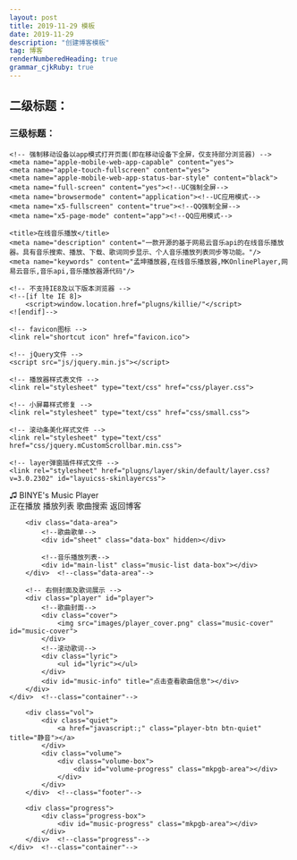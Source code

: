 ```yaml
---
layout: post
title: 2019-11-29 模板
date: 2019-11-29
description: "创建博客模板"
tag: 博客 
renderNumberedHeading: true
grammar_cjkRuby: true
---   
```

## 二级标题：

### 三级标题：
<!doctype html>
<html>
<head>
    <meta charset="utf-8">
    <meta http-equiv="X-UA-Compatible" content="IE=edge">
    <meta name="viewport" content="width=device-width, initial-scale=1, user-scalable=0">
    <meta name="renderer" content="webkit">
    <meta name="author" content="mengkun">
    <meta name="generator" content="KodCloud">
    <meta http-equiv="Cache-Control" content="no-siteapp">
    
    <!-- 强制移动设备以app模式打开页面(即在移动设备下全屏，仅支持部分浏览器) -->
    <meta name="apple-mobile-web-app-capable" content="yes">
    <meta name="apple-touch-fullscreen" content="yes">
    <meta name="apple-mobile-web-app-status-bar-style" content="black">
    <meta name="full-screen" content="yes"><!--UC强制全屏-->
    <meta name="browsermode" content="application"><!--UC应用模式-->
    <meta name="x5-fullscreen" content="true"><!--QQ强制全屏-->
    <meta name="x5-page-mode" content="app"><!--QQ应用模式-->
    
    <title>在线音乐播放</title>
    <meta name="description" content="一款开源的基于网易云音乐api的在线音乐播放器。具有音乐搜索、播放、下载、歌词同步显示、个人音乐播放列表同步等功能。"/>
    <meta name="keywords" content="孟坤播放器,在线音乐播放器,MKOnlinePlayer,网易云音乐,音乐api,音乐播放器源代码"/>
    
    <!-- 不支持IE8及以下版本浏览器 -->
    <!--[if lte IE 8]>
        <script>window.location.href="plugns/killie/"</script>
    <![endif]--> 
    
    <!-- favicon图标 -->
    <link rel="shortcut icon" href="favicon.ico">
    
    <!-- jQuery文件 -->
    <script src="js/jquery.min.js"></script>
    
    <!-- 播放器样式表文件 -->
    <link rel="stylesheet" type="text/css" href="css/player.css">
    
    <!-- 小屏幕样式修复 -->
    <link rel="stylesheet" type="text/css" href="css/small.css">
    
    <!-- 滚动条美化样式文件 -->
    <link rel="stylesheet" type="text/css" href="css/jquery.mCustomScrollbar.min.css">
    
    <!-- layer弹窗插件样式文件 -->
    <link rel="stylesheet" href="plugns/layer/skin/default/layer.css?v=3.0.2302" id="layuicss-skinlayercss">
</head>
<body>

<div id="blur-img"></div>

<!-- 头部logo -->
<div class="header">
    <div class="logo" title="Version 2.4.1">
        ♫ BINYE's Music Player
    </div>
</div>  <!--class="header"-->

<!-- 中间主体区域 -->
<div class="center">
    <div class="container">
        <div class="btn-bar">
            <!-- tab按钮区 -->
            <div class="btn-box" id="btn-area">
                <span class="btn" data-action="player" hidden>播放器</span>
                <span class="btn" data-action="playing" title="正在播放列表">正在播放</span>
                <span class="btn" data-action="sheet" title="音乐播放列表">播放列表</span>
                <span class="btn" data-action="search" title="点击搜索音乐">歌曲搜索</span>
				<span title="我在等风也等你" class="btn" onclick="location.href='https://www.binye.xyz/'">返回博客</span>
            </div>
        </div>  <!--class="btn-bar"-->
        
        <div class="data-area">
            <!--歌曲歌单-->
            <div id="sheet" class="data-box" hidden></div>
            
            <!--音乐播放列表-->
            <div id="main-list" class="music-list data-box"></div>
        </div>  <!--class="data-area"-->
        
        <!-- 右侧封面及歌词展示 -->
        <div class="player" id="player">
            <!--歌曲封面-->
            <div class="cover">
                <img src="images/player_cover.png" class="music-cover" id="music-cover">
            </div>
            <!--滚动歌词-->
            <div class="lyric">
                <ul id="lyric"></ul>
            </div>
            <div id="music-info" title="点击查看歌曲信息"></div>
        </div>
    </div>  <!--class="container"-->
</div>  <!--class="center"-->

<!-- 播放器底部区域 -->
<div class="footer">
    <div class="container">
        <div class="con-btn">
            <a href="javascript:;" class="player-btn btn-prev" title="上一首"></a>
            <a href="javascript:;" class="player-btn btn-play" title="暂停/继续"></a>
            <a href="javascript:;" class="player-btn btn-next" title="下一首"></a>
			<a href="javascript:;" class="player-btn btn-order" title="循环控制"></a>
        </div>  <!--class="con-btn"-->
        
        <div class="vol">
            <div class="quiet">
                <a href="javascript:;" class="player-btn btn-quiet" title="静音"></a>
            </div>
            <div class="volume">
                <div class="volume-box">  
                    <div id="volume-progress" class="mkpgb-area"></div>
                </div>
            </div>
        </div>  <!--class="footer"-->
        
        <div class="progress">
            <div class="progress-box">  
                <div id="music-progress" class="mkpgb-area"></div>
            </div>
        </div>  <!--class="progress"-->
    </div>  <!--class="container"-->
</div>  <!--class="footer"-->

<!-- layer弹窗插件 -->
<script src="plugns/layer/layer.js"></script>

<!-- 播放器数据加载模块 -->
<script src="js/ajax.js"></script>

<!-- 播放器歌词解析模块 -->
<script src="js/lyric.js"></script>

<!-- 音乐列表配置 -->
<script src="js/musicList.js"></script>

<!-- 封装函数及ui交互模块 -->
<script src="js/functions.js"></script>

<!-- 播放器主体功能模块 -->
<script src="js/player.js"></script>

<!-- 滚动条美化插件 -->
<script src="js/jquery.mCustomScrollbar.concat.min.js"></script>

<!-- 背景模糊化插件 -->
<script src="js/background-blur.min.js"></script>

<!-- 站长统计代码 -->
<span style="display: none">
    <!-- 各类统计代码都放在这里…… -->
    
</span>

</body>
</html>